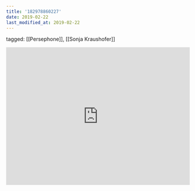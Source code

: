 ```yaml
---
title: '182978860227'
date: 2019-02-22
last_modified_at: 2019-02-22
---
```

tagged: [[Persephone]], [[Sonja Kraushofer]]
<iframe allow="accelerometer; autoplay; clipboard-write; encrypted-media; gyroscope; picture-in-picture" allowfullscreen="" frameborder="0" height="375" id="youtube_iframe" src="https://www.youtube.com/embed/xcghjWifz74?feature=oembed&amp;enablejsapi=1&amp;origin=https://safe.txmblr.com&amp;wmode=opaque" width="500"></iframe>